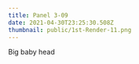 ```yaml
---
title: Panel 3-09
date: 2021-04-30T23:25:30.508Z
thumbnail: public/1st-Render-11.png
---
```

Big baby head